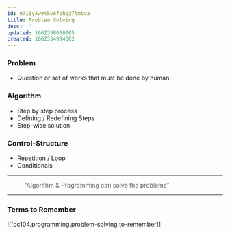 ```yaml
---
id: 97i8y4w9tkv8fehq37lmtva
title: Problem Solving
desc: ''
updated: 1662358030065
created: 1662354994662
---
```


### Problem

- Question or set of works that must be done by human.

### Algorithm

- Step by step process
- Defining / Redefining Steps
- Step-wise solution

### Control-Structure

- Repetition / Loop
- Conditionals

---

> "Algorithm & Programming can solve the problems"

---

### Terms to Remember

![[cc104.programming.problem-solving.to-remember]]
